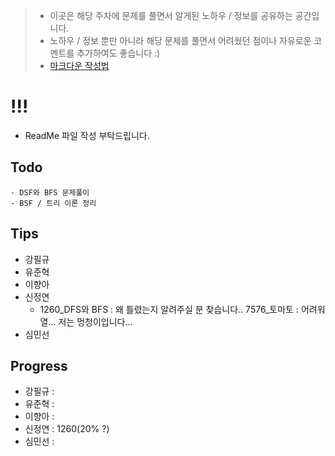 > - 이곳은 해당 주차에 문제를 풀면서 알게된 노하우 / 정보를 공유하는 공간입니다.
> - 노하우 / 정보 뿐만 아니라 해당 문제를 풀면서 어려웠던 점이나 자유로운 코멘트를 추가하여도 좋습니다 :)
> - [마크다운 작성법](https://gist.github.com/ihoneymon/652be052a0727ad59601)

# !!!
  - ReadMe 파일 작성 부탁드립니다.

## Todo
    - DSF와 BFS 문제풀이
    - BSF / 트리 이론 정리

## Tips
- 강필규
- 유준혁
- 이향아
- 신정연
    - 1260_DFS와 BFS :
      왜 틀렸는지 알려주실 분 찾습니다..
      7576_토마토 : 어려워열... 저는 멍청이입니다...
- 심민선

## Progress
- 강필규 :
- 유준혁 : 
- 이향아 :
- 신정연 : 1260(20% ?)
- 심민선 :
